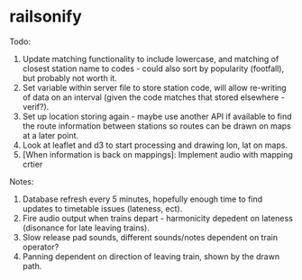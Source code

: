 # railsonify

Todo: 
1. Update matching functionality to include lowercase, and matching of closest station name to codes - could also sort by popularity (footfall), but probably not worth it.
2. Set variable within server file to store station code, will allow re-writing of data on an interval (given the code matches that stored elsewhere - verif?). 
3. Set up location storing again - maybe use another API if available to find the route information between stations so routes can be drawn on maps at a later point. 
4. Look at leaflet and d3 to start processing and drawing lon, lat on maps. 
5. [When information is back on mappings]: Implement audio with mapping crtier

Notes:
1. Database refresh every 5 minutes, hopefully enough time to find updates to timetable issues (lateness, ect). 
2. Fire audio output when trains depart - harmonicity depedent on lateness (disonance for late leaving trains). 
3. Slow release pad sounds, different sounds/notes dependent on train operator? 
4. Panning dependent on direction of leaving train, shown by the drawn path. 
